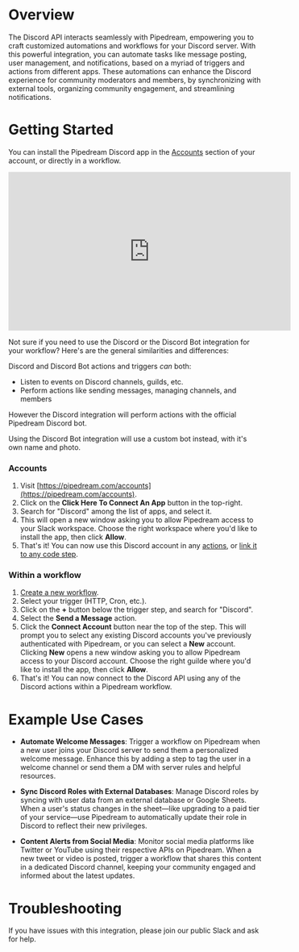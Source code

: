 # Overview

The Discord API interacts seamlessly with Pipedream, empowering you to craft customized automations and workflows for your Discord server. With this powerful integration, you can automate tasks like message posting, user management, and notifications, based on a myriad of triggers and actions from different apps. These automations can enhance the Discord experience for community moderators and members, by synchronizing with external tools, organizing community engagement, and streamlining notifications.

# Getting Started

You can install the Pipedream Discord app in the [Accounts](https://pipedream.com/accounts) section of your account, or directly in a workflow.

<iframe width="560" height="315" src="https://www.youtube.com/embed/IaKs8oA1-5g" title="YouTube video player" frameborder="0" allow="accelerometer; autoplay; clipboard-write; encrypted-media; gyroscope; picture-in-picture" allowfullscreen></iframe>

Not sure if you need to use the Discord or the Discord Bot integration for your workflow? Here's are the general similarities and differences:

Discord and Discord Bot actions and triggers _can_ both:

- Listen to events on Discord channels, guilds, etc.
- Perform actions like sending messages, managing channels, and members

However the Discord integration will perform actions with the official Pipedream Discord bot.

Using the Discord Bot integration will use a custom bot instead, with it's own name and photo.

### Accounts

1. Visit [https://pipedream.com/accounts](https://pipedream.com/accounts).
2. Click on the **Click Here To Connect An App** button in the top-right.
3. Search for "Discord" among the list of apps, and select it.
4. This will open a new window asking you to allow Pipedream access to your Slack workspace. Choose the right workspace where you'd like to install the app, then click **Allow**.
5. That's it! You can now use this Discord account in any [actions](#workflow-actions), or [link it to any code step](/connected-accounts/#connecting-accounts).

### Within a workflow

1. [Create a new workflow](https://pipedream.com/new).
2. Select your trigger (HTTP, Cron, etc.).
3. Click on the **+** button below the trigger step, and search for "Discord".
4. Select the **Send a Message** action.
5. Click the **Connect Account** button near the top of the step. This will prompt you to select any existing Discord accounts you've previously authenticated with Pipedream, or you can select a **New** account. Clicking **New** opens a new window asking you to allow Pipedream access to your Discord account. Choose the right guilde where you'd like to install the app, then click **Allow**.
6. That's it! You can now connect to the Discord API using any of the Discord actions within a Pipedream workflow.

# Example Use Cases

- **Automate Welcome Messages**: Trigger a workflow on Pipedream when a new user joins your Discord server to send them a personalized welcome message. Enhance this by adding a step to tag the user in a welcome channel or send them a DM with server rules and helpful resources.

- **Sync Discord Roles with External Databases**: Manage Discord roles by syncing with user data from an external database or Google Sheets. When a user's status changes in the sheet—like upgrading to a paid tier of your service—use Pipedream to automatically update their role in Discord to reflect their new privileges.

- **Content Alerts from Social Media**: Monitor social media platforms like Twitter or YouTube using their respective APIs on Pipedream. When a new tweet or video is posted, trigger a workflow that shares this content in a dedicated Discord channel, keeping your community engaged and informed about the latest updates.

# Troubleshooting

If you have issues with this integration, please join our public Slack and ask for help.
